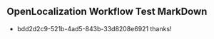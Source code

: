 ## OpenLocalization Workflow Test MarkDown
* bdd2d2c9-521b-4ad5-843b-33d8208e6921 thanks!

<!--HONumber=Aug16_HO4-->


